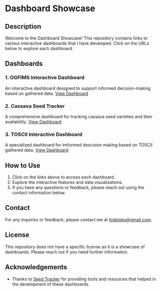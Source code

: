 # Dashboard Showcase

## Description

Welcome to the Dashboard Showcase! This repository contains links to various interactive dashboards that I have developed. Click on the URLs below to explore each dashboard.

## Dashboards

### 1. OGFIMS Interactive Dashboard
An interactive dashboard designed to support informed decision-making based on gathered data.
[View Dashboard]([https://example.com/ogfims-dashboard](https://lookerstudio.google.com/reporting/eb798a29-eed4-4c71-8d58-6c0737dfcab6))

### 2. Cassava Seed Tracker
A comprehensive dashboard for tracking cassava seed varieties and their availability.
[View Dashboard]([https://cassava.seedtracker.org](https://lookerstudio.google.com/reporting/658db558-3ed5-4607-bbf2-75adffc6eb69))

### 3. TOSCII Interactive Dashboard
A specialized dashboard for imformed descision making based on TOSCII gathered data.
[View Dashboard]([https://example.com/custom-dashboard](https://lookerstudio.google.com/reporting/feb528fd-09f0-4531-856b-d61700581fd3))

## How to Use

1. Click on the links above to access each dashboard.
2. Explore the interactive features and data visualizations.
3. If you have any questions or feedback, please reach out using the contact information below.

## Contact

For any inquiries or feedback, please contact me at [higbioko@gmail.com](mailto:higbioko@gmail.com).

## License

This repository does not have a specific license as it is a showcase of dashboards. Please reach out if you need further information.

## Acknowledgements

- Thanks to [Seed Tracker](https://www.seedtracker.org) for providing tools and resources that helped in the development of these dashboards.
